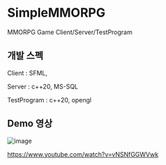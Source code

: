 # SimpleMMORPG
MMORPG Game Client/Server/TestProgram


## 개발 스펙

Client : SFML, 


Server : c++20, MS-SQL


TestProgram : c++20, opengl


## Demo 영상
![image](https://github.com/athleea/PublicSimpleMMORPG/assets/63438231/555504d3-44f8-4c73-9d06-8c4e30f698c3)


<https://www.youtube.com/watch?v=vNSNfGGWVwk>

